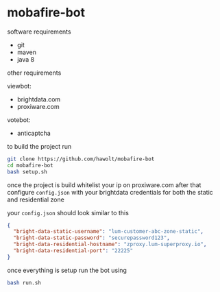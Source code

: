 # mobafire-bot

software requirements

* git
* maven
* java 8

other requirements

viewbot:

* brightdata.com
* proxiware.com

votebot:

* anticaptcha

to build the project run

```bash
git clone https://github.com/hawolt/mobafire-bot
cd mobafire-bot
bash setup.sh
```

once the project is build whitelist your ip on proxiware.com
after that configure `config.json` with your brightdata credentials for both the static and residential zone

your `config.json` should look similar to this

```json
{
  "bright-data-static-username": "lum-customer-abc-zone-static",
  "bright-data-static-password": "securepassword123",
  "bright-data-residential-hostname": "zproxy.lum-superproxy.io",
  "bright-data-residential-port": "22225"
}
```

once everything is setup run the bot using

```bash
bash run.sh
```

